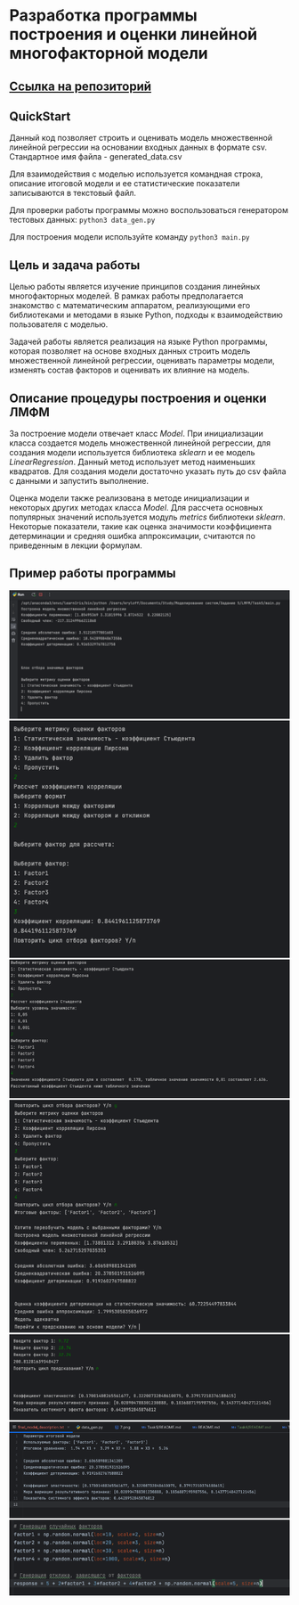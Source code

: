 # Разработка программы построения и оценки линейной многофакторной модели
## [Ссылка на репозиторий](https://github.com/Krylovv/system_modeling/tree/main/Task5)
## QuickStart
Данный код позволяет строить и оценивать модель множественной линейной регрессии на основании входных данных в формате csv.
Стандартное имя файла - generated_data.csv

Для взаимодействия с моделью используется командная строка, описание итоговой модели и ее статистические показатели записываются в текстовый файл.

Для проверки работы программы можно воспользоваться генератором тестовых данных: `python3 data_gen.py`

Для построения модели используйте команду `python3 main.py`

## Цель и задача работы
Целью работы является изучение принципов создания линейных многофакторных моделей. В рамках работы предполагается знакомство
с математическим аппаратом, реализующими его библиотеками и методами в языке Python, подходы к взаимодействию 
пользователя с моделью.

Задачей работы является реализация на языке Python программы, которая позволяет на основе входных данных строить
модель множественной линейной регрессии, оценивать параметры модели, изменять состав факторов и оценивать их влияние
на модель.

## Описание процедуры построения и оценки ЛМФМ
За построение модели отвечает класс *Model*. При инициализации класса создается модель множественной линейной регрессии,
для создания модели используется библиотека *sklearn* и ее модель *LinearRegression*. Данный метод использует метод
наименьших квадратов. Для создания модели достаточно указать путь до csv файла с данными и запустить выполнение.

Оценка модели также реализована в методе инициализации и некоторых других методах класса *Model*. Для рассчета основных
популярных значений используется модуль *metrics* библиотеки *sklearn*. Некоторые показатели, такие как
оценка значимости коэффициента детерминации и средняя ошибка аппроксимации, считаются по приведенным в лекции формулам.

## Пример работы программы
![1.png](resources%2F1.png)
![2.png](resources%2F2.png)
![3.png](resources%2F3.png)
![4.png](resources%2F4.png)
![5.png](resources%2F5.png)
![6.png](resources%2F6.png)
![7.png](resources%2F7.png)